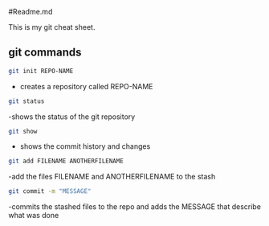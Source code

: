 #Readme.md

This is my git cheat sheet.

## git commands

```bash
git init REPO-NAME
```
- creates a repository called REPO-NAME

```bash
git status
```
-shows the status of the git repository

```bash
git show
```
- shows the commit history and changes

```bash
git add FILENAME ANOTHERFILENAME
```
-add the files FILENAME and ANOTHERFILENAME to the stash

```bash
git commit -m "MESSAGE"
```
-commits the stashed files to the repo and adds 
the MESSAGE that describe what was done
 